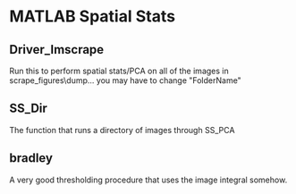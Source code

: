 # MATLAB Spatial Stats

## Driver_Imscrape

Run this to perform spatial stats/PCA on all of the images in scrape_figures\dump... you may have to change "FolderName"

## SS_Dir

The function that runs a directory of images through SS_PCA

## bradley

A very good thresholding procedure that uses the image integral somehow.
